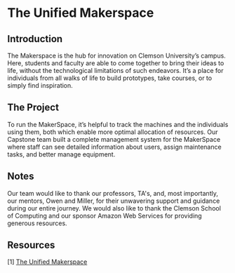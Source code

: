 # The Unified Makerspace

## Introduction

The Makerspace is the hub for innovation on Clemson University’s campus. Here, students and faculty are able to come together to bring their ideas to life, without the technological limitations of such endeavors. It’s a place for individuals from all walks of life  to build prototypes, take courses, or to simply find inspiration.


## The Project

To run the MakerSpace, it’s helpful to track the machines and the individuals using them, both which enable more optimal allocation of resources. Our Capstone team built a complete management system for the MakerSpace where staff can see detailed information about users, assign maintenance tasks, and better manage equipment.


## Notes

Our team would like to thank our professors, TA's, and, most importantly, our mentors, Owen and Miller, for their unwavering support and guidance during our entire journey. We would also like to thank the Clemson School of Computing and our sponsor Amazon Web Services for providing generous resources.

## Resources

[1] [The Unified Makerspace](http://makerspace-site.s3-website-us-east-1.amazonaws.com/)
